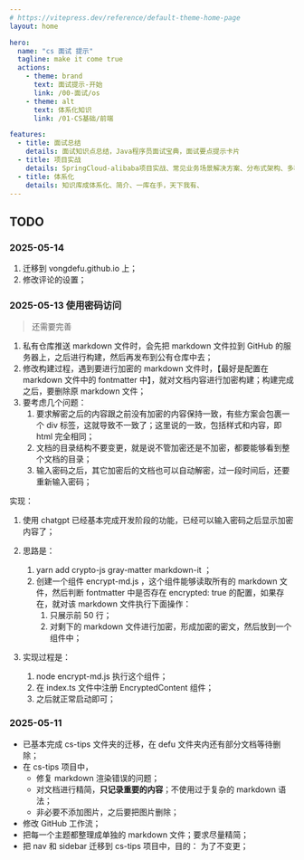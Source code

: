 ```yaml
---
# https://vitepress.dev/reference/default-theme-home-page
layout: home

hero:
  name: "cs 面试 提示"
  tagline: make it come true
  actions:
    - theme: brand
      text: 面试提示-开始
      link: /00-面试/os
    - theme: alt
      text: 体系化知识
      link: /01-CS基础/前端

features:
  - title: 面试总结
    details: 面试知识点总结，Java程序员面试宝典，面试要点提示卡片
  - title: 项目实战
    details: SpringCloud-alibaba项目实战、常见业务场景解决方案、分布式架构、多种组件、大型互联网应用实战……
  - title: 体系化
    details: 知识库成体系化、简介、一库在手，天下我有、
---
```


## TODO

### 2025-05-14

1. 迁移到 vongdefu.github.io 上；
2. 修改评论的设置；

### 2025-05-13 使用密码访问

> 还需要完善

1. 私有仓库推送 markdown 文件时，会先把 markdown 文件拉到 GitHub 的服务器上，之后进行构建，然后再发布到公有仓库中去；
2. 修改构建过程，遇到要进行加密的 markdown 文件时，【最好是配置在 markdown 文件中的 fontmatter 中】，就对文档内容进行加密构建；构建完成之后，要删除原 markdown 文件；
3. 要考虑几个问题：
   1. 要求解密之后的内容跟之前没有加密的内容保持一致，有些方案会包裹一个 div 标签，这就导致不一致了；这里说的一致，包括样式和内容，即 html 完全相同；
   2. 文档的目录结构不要变更，就是说不管加密还是不加密，都要能够看到整个文档的目录；
   3. 输入密码之后，其它加密后的文档也可以自动解密，过一段时间后，还要重新输入密码；

实现：

1. 使用 chatgpt 已经基本完成开发阶段的功能，已经可以输入密码之后显示加密内容了；
2. 思路是：

   1. yarn add crypto-js gray-matter markdown-it ；
   2. 创建一个组件 encrypt-md.js ，这个组件能够读取所有的 markdown 文件，然后判断 fontmatter 中是否存在 encrypted: true 的配置，如果存在，就对该 markdown 文件执行下面操作：
      1. 只展示前 50 行；
      2. 对剩下的 markdown 文件进行加密，形成加密的密文，然后放到一个<EncryptedContent /> 组件中；

3. 实现过程是：

   1. node encrypt-md.js 执行这个组件；
   2. 在 index.ts 文件中注册 EncryptedContent 组件；
   3. 之后就正常启动即可；

### 2025-05-11

- 已基本完成 cs-tips 文件夹的迁移，在 defu 文件夹内还有部分文档等待删除；
- 在 cs-tips 项目中，
  - 修复 markdown 渲染错误的问题；
  - 对文档进行精简，**只记录重要的内容**；不使用过于复杂的 markdown 语法；
  - 非必要不添加图片，之后要把图片删除；
- 修改 GitHub 工作流；
- 把每一个主题都整理成单独的 markdown 文件；要求尽量精简；
- 把 nav 和 sidebar 迁移到 cs-tips 项目中，目的： 为了不变更；
